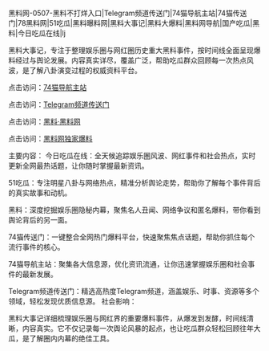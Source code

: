  #
黑料网-0507-黑料不打烊入口|Telegram频道传送门|74猫导航主站|74猫传送门|78黑料网|51吃瓜|黑料曝料网|黑料大事记|黑料大爆料|黑料网导航|国产吃瓜|黑料|今日吃瓜在线|lj

黑料大事记，专注于整理娱乐圈与网红圈历史重大黑料事件，按时间线全面呈现爆料经过与舆论发展。内容真实详尽，覆盖广泛，帮助吃瓜群众回顾每一次热点风波，是了解八卦演变过程的权威资料平台。


点击访问：<a href="https://74mao.com/">74猫导航主站</a>

点击访问：<a href="https://74mao.com/">Telegram频道传送门</a>

点击访问：<a href="https://sdbsd.pages.dev/">黑料·黑料网</a>

点击访问：<a href="https://ert-6he.pages.dev/">黑料网独家爆料</a>

主要内容：
 今日吃瓜在线：全天候追踪娱乐圈风波、网红事件和社会热点，实时更新全网最热话题，让你随时掌握最新资讯。

51吃瓜：专注明星八卦与网络热点，精准分析舆论走势，帮助你了解每个事件背后的真实故事和动机。

黑料：深度挖掘娱乐圈隐秘内幕，聚焦名人丑闻、网络争议和匿名爆料，带你看到舆论背后的另一面。

74猫传送门：一键整合全网热门爆料平台，快速聚焦焦点话题，帮助你抓住每个流行事件的核心。

74猫导航主站：聚集各大信息源，优化资讯流通，让你迅速掌握娱乐圈和社会事件的最新发展。

Telegram频道传送门：精选高热度Telegram频道，涵盖娱乐、时事、资源等多个领域，轻松发现优质信息源。
社会影响：

黑料大事记详细梳理娱乐圈与网红界的重要爆料事件，从爆发到发酵，时间线清晰，内容真实。它不仅记录每一次舆论风暴的起点，也让吃瓜群众轻松回顾往年大瓜，是了解圈内内幕的绝佳工具。

<span style="display:none;">[Canonical link](https://github.com/fbhb345/347375 ）</span>
